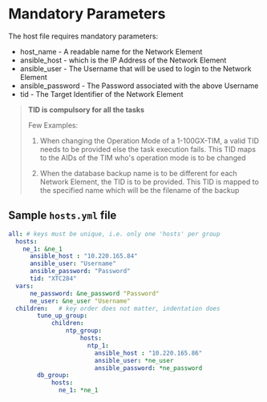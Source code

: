 # Mandatory Parameters

The host file requires mandatory parameters:

* host_name - A readable name for the Network Element
* ansible_host - which is the IP Address of the Network Element
* ansible_user - The Username that will be used to login to the Network Element
* ansible_password - The Password associated with the above Username
* tid - The Target Identifier of the Network Element

> **TID is compulsory for all the tasks**
>
> Few Examples:
>
> 1. When changing the Operation Mode of a 1-100GX-TIM, a valid TID needs to be provided else the task execution fails. This TID maps to the AIDs of the TIM who's operation mode is to be changed
>
> 2. When the database backup name is to be different for each Network Element, the TID is to be provided. This TID is mapped to the specified name which will be the filename of the backup

## Sample `hosts.yml` file

```yaml
all: # keys must be unique, i.e. only one 'hosts' per group
  hosts:
    ne_1: &ne_1
      ansible_host : "10.220.165.84"
      ansible_user: "Username"
      ansible_password: "Password"
      tid: "XTC284"
  vars:
      ne_password: &ne_password "Password"
      ne_user: &ne_user "Username"
  children:   # key order does not matter, indentation does
        tune_up_group:
            children:
                ntp_group:
                    hosts:
                      ntp_1:
                        ansible_host : "10.220.165.86"
                        ansible_user: *ne_user
                        ansible_password: *ne_password
        db_group:
            hosts:
              ne_1: *ne_1
```
